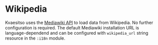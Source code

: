 # Wikipedia

Kvaesitso uses the [Mediawiki API](https://www.mediawiki.org/wiki/API:Main_page) to load data from Wikipedia. No further configuration is required. The default Mediawiki installation URL is language-dependend and can be configured with `wikipedia_url` string resource in the `:i18n` module.

